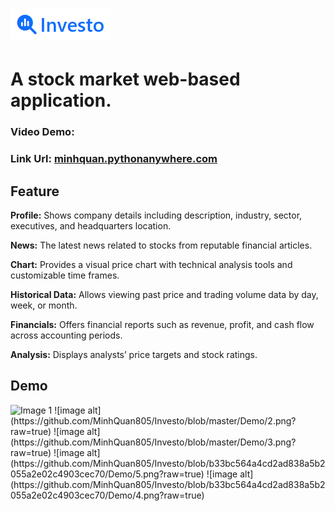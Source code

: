 # ![image alt](https://github.com/MinhQuan805/Investo/blob/b33bc564a4cd2ad838a5b2055a2e02c4903cec70/Demo/1.png)
# A stock market web-based application.
### Video Demo:
### Link Url: [minhquan.pythonanywhere.com](https://minhquan.pythonanywhere.com/)
## Feature
**Profile:**  Shows company details including description, industry, sector, executives, and headquarters location.

**News:**  The latest news related to stocks from reputable financial articles.

**Chart:**  Provides a visual price chart with technical analysis tools and customizable time frames.

**Historical Data:**  Allows viewing past price and trading volume data by day, week, or month.

**Financials:**  Offers financial reports such as revenue, profit, and cash flow across accounting periods.

**Analysis:**  Displays analysts’ price targets and stock ratings.

## Demo
<img src="[image1_url](https://github.com/MinhQuan805/Investo/blob/master/Demo/2.png?raw=true) ![image alt](https://github.com/MinhQuan805/Investo/blob/master/Demo/3.png?raw=true)" alt="Image 1" width="100">
![image alt](https://github.com/MinhQuan805/Investo/blob/master/Demo/2.png?raw=true) ![image alt](https://github.com/MinhQuan805/Investo/blob/master/Demo/3.png?raw=true)
![image alt](https://github.com/MinhQuan805/Investo/blob/b33bc564a4cd2ad838a5b2055a2e02c4903cec70/Demo/5.png?raw=true) ![image alt](https://github.com/MinhQuan805/Investo/blob/b33bc564a4cd2ad838a5b2055a2e02c4903cec70/Demo/4.png?raw=true)
